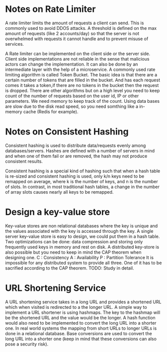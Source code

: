 # Notes on Rate Limiter
A rate limiter limits the amount of requests a client can send. This is commonly used to avoid DDOS
attacks. A threshold is defined on the max amount of requests (like 2 accounts/day) so that the server
is not overwhelmed with requests it cannot handle and to prevent misuse of services.

A Rate limiter can be implemented on the client side or the server side. Client side
implementations are not reliable in the sense that malicious actors can change the
implementation. It can also be done by an intermediate layer with the help of a microservice.
A commonly used rate limiting algorithm is called Token Bucket. The basic idea
is that there are a certain number of tokens that are filled in the bucket. And has each 
request comes it takes a token,if there are no tokens in the bucket then the request is dropped.
There are other algorithms but on a high level you need to keep count
of the number of requests based on the user id, IP or other parameters. We need memory to keep
track of the count. Using data bases are slow due to the disk read speed, so you need somthing
like a in-memory cache (Redis for example).

# Notes on Consistent Hashing
Consistent hashing is used to distribute data/requests evenly among databases/servers. Hashes are defined with a number of servers in mind
and when one of them fail or are removed, the hash may not produce consistent results.

Consistent hashing is a special kind of hashing such that when a
hash table is re-sized and consistent hashing is used, only k/n keys need to be remapped on
average, where k is the number of keys, and n is the number of slots. In contrast, in most
traditional hash tables, a change in the number of array slots causes nearly all keys to be
remapped.

# Design a key-value store
Key-value stores are non relational databases where the key is unique and the values associated with the key is
accessed through the key. A single server key-value store is easy to design, we could put them in a hash table. Two optimizations
can be done: data compression and storing only frequently used keys in memory and rest on disk.
A distributed key-store is also possible but you need to keep in mind the CAP theorem when designing one.
C : Consistency A : Availability P : Partition Tolerance
It is impossible for any distributed system to provide all three. One of it has to be sacrified according to the CAP theorem. 
TODO: Study in detail.

# URL Shortening Service
A URL shortening service takes in a long URL and provides a shortened URL which when visited is redirected
to a the longer URL. A simple way to implement a URL shortener is using hashmaps. The key to the hashmap will
be the shortened URL and the value would be the longer. A hash function would also need to be implemented 
to convert the long URL into a shorter one. In real world systems the mapping from short URLs to longer URLs 
is done in a relational database. Base conversions are used to convert the long URL into a shorter one (keep in mind
that these conversions can also pose a security risk). 
